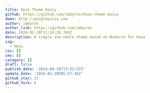 ```yaml
---
title: Hexo Theme Daisy
github: https://github.com/imbyron/hexo-theme-daisy
demo: http://googleyixia.com
author: imbyron
author_link: https://github.com/imbyron
date: 2024-02-18T11:24:38.765Z
description: A simple and noble theme based on Noderce for hexo
ssg:
  - Hexo
css: []
cms: []
category: []
draft: false
publish_date: '2014-04-19T13:52:57Z'
update_date: '2016-02-29T05:57:35Z'
github_star: 23
github_fork: 6
---
```

